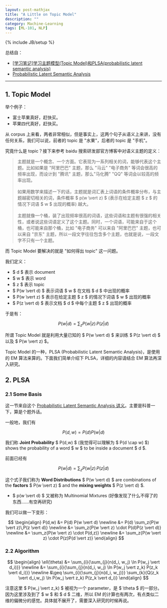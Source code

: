 ```yaml
---
layout: post-mathjax
title: "A Little on Topic Model"
description: ""
category: Machine-Learning
tags: [ML-101, NLP]
---
```

{% include JB/setup %}

总结自：

* [[学习笔记]学习主题模型(Topic Model)和PLSA(probabilistic latent semantic analysis)](http://blog.csdn.net/hxxiaopei/article/details/7617838)
* [Probabilistic Latent Semantic Analysis](http://www.inf.ed.ac.uk/teaching/courses/dme/studpres0809/damianou_pavlopoulos.pdf)

-----

## 1. Topic Model

举个例子：

* 富士苹果真好，赶快买。
* 苹果四代真好，赶快买。

从 corpus 上来看，两者非常相似，但是事实上，这两个句子从语义上来讲，没有任何关系，我们可以说，前者的 topic 是 "水果"，后者的 topic 是 "手机"。

究竟什么是 topic？接下来参考 baidu 搜索研发部官方博客中对语义主题的定义： 

> 主题就是一个概念、一个方面。它表现为一系列相关的词，能够代表这个主题。比如如果是 "阿里巴巴" 主题，那么 "马云" "电子商务" 等词会很高的频率出现，而设计到 "腾讯" 主题，那么"马化腾" "QQ" 等词会以较高的频率出现。  
> <br/>
> 如果用数学来描述一下的话，主题就是词汇表上词语的条件概率分布，与主题越密切相关的词，条件概率 $ p(w \vert z) $ (表示在给定主题 $ z $ 的情况下词语 $ w $ 出现的概率) 越大。  
> <br/>
> 主题就像一个桶，装了出现频率很高的词语，这些词语和主题有很强的相关性，或者说这些词语定义了这个主题。同时，一个词语，可能来自于这个桶，也可能来自那个桶，比如 "电子商务" 可以来自 "阿里巴巴" 主题，也可以来自 "京东" 主题，所以一段文字往往包含多个主题，也就是说，一段文字不只有一个主题。

而 Topic Model 要解决的就是 "如何得出 topic" 这一问题。

我们定义：

* $ d $ 表示 document
* $ w $ 表示 word
* $ z $ 表示 topic
* $ P(w \vert d) $ 表示词语 $ w $ 在文档 $ d $ 中出现的概率
* $ P(w \vert z) $ 表示在给定主题 $ z $ 的情况下词语 $ w $ 出现的概率
* $ P(z \vert d) $ 表示文档 $ d $ 中每个主题 $ z $ 出现的概率

于是有：

$$
	P(w \vert d) = \sum_z{P(w \vert z)\,P(z \vert d)}
$$

所谓 Topic Model 就是利用大量已知的 $ P(w \vert d) $ 来训练 $ P(z \vert d) $ 以及 $ P(w \vert z) $。

Topic Model 的一种，PLSA (Probabilistic Latent Semantic Analysis)，是使用的 EM 算法来算的。下面我们简单介绍下 PLSA，详细的内容请结合 EM 算法再深入研究。

## 2. PLSA

### 2.1 Some Basis

这一节来自这个 [Probabilistic Latent Semantic Analysis 讲义](http://www.inf.ed.ac.uk/teaching/courses/dme/studpres0809/damianou_pavlopoulos.pdf)。主要是科普一下，算是个题外话。

一般地，我们有

$$
	P(d,w) = P(d) P(w \vert d)
$$

我们称 **Joint Probability** $ P(d,w) $ (我觉得可以理解为 $ P(d \cap w) $) shows the probability of a word $ w $ to be inside a document $ d $.

前面已经有

$$
	P(w \vert d) = \sum_z{P(w \vert z)\,P(z \vert d)}
$$

这个式子我们称为 **Word Distributions** $ P(w \vert d) $ are combinations of the **factors** $ P(w \vert z) $ and the **mixing weights** $ P(z \vert d) $.

* $ p(w \vert d) $ 又被称为 Multinomial Mixtures (好像发现了什么不得了的东西……有空再研究)

我们可以做一下变形：

$$
\begin{align}
	P(d,w) 
	&= P(d) P(w \vert d) \newline
	&= P(d) \sum_z{P(w \vert z)\,P(z \vert d)} \newline
	&= \sum_z{P(w \vert z) \cdot P(d)P(z \vert d)} \newline
	&= \sum_z{P(w \vert z) \cdot P(d,z)} \newline
	&= \sum_z{P(w \vert z) \cdot P(z)P(d \vert z)}
\end{align} 
$$

### 2.2 Algorithm

$$
\begin{align}
	\ell(\theta) 
	&= \sum_{i}{\sum_{j}{n(d_i, w_j) \ln P(w_j  \vert  d_i)}} \newline
	&= \sum_{i}{\sum_{j}{n(d_i, w_j) \ln P(w_j  \vert  z_k) P(z_k  \vert  d_i)}} \newline
	&\geq \sum_{i}{\sum_{j}{n(d_i, w_j)}} \sum_{k}{Q(z_k \vert d_i,w_j) \ln P(w_j  \vert  z_k) P(z_k  \vert  d_i)}
\end{align} 
$$

注意这里 $ P(w_j \vert z_k) $ 被视为一个 parameter，是 $ \theta $ 的一部分。因为这里涉及到了 $ w $ 和 $ d $ 二维，所以 EM 的计算也有两次，有点类似二维的偏微分的感觉。具体就不展开了，需要深入研究的时候再说。
